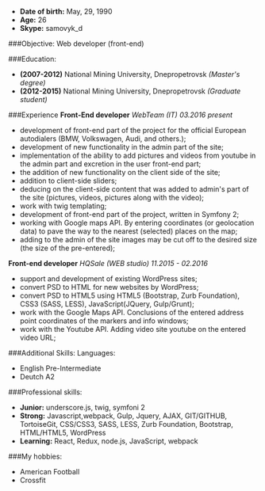 * **Date of birth:** May, 29, 1990
* **Age:** 26
* **Skype:** samovyk_d

###Objective:
Web developer (front-end)

###Education:
- **(2007-2012)** National Mining University, Dnepropetrovsk *(Master's degree)*
- **(2012-2015)** National Mining University, Dnepropetrovsk *(Graduate student)*

###Experience
**Front-End developer**
*WebTeam (IT) 03.2016 present*
- development of front-end part of the project for the official European autodialers (BMW, Volkswagen, Audi, and others.);
- development of new functionality in the admin part of the site;
- implementation of the ability to add pictures and videos from youtube in the admin part and excretion in the user front-end part;
- the addition of new functionality on the client side of the site;
- addition to client-side sliders;
- deducing on the client-side content that was added to admin's part of the site (pictures, videos, pictures along with the video);
- work with twig templating;
- development of front-end part of the project, written in Symfony 2;
- working with Google maps API. By entering coordinates (or geolocation data) to pave the way to the nearest (selected) places on the map;
- adding to the admin of the site images may be cut off to the desired size (the size of the pre-entered);

**Front-end developer**
*HQSale (WEB studio) 11.2015 - 02.2016*
- support and development of existing WordPress sites;
- convert PSD to HTML for new websites by WordPress;
- convert PSD to HTML5 using HTML5 (Bootstrap, Zurb Foundation), CSS3 (SASS, LESS), JavaScript(JQuery, Gulp/Grunt);
- work with the Google Maps API. Conclusions of the entered address point coordinates of the markers and info windows;
- work with the Youtube API. Adding video site youtube on the entered video URL;

###Additional Skills:
Languages:
- English Pre-Intermediate
- Deutch A2

###Professional skills:
 - **Junior:** underscore.js, twig, symfoni 2
 - **Strong:** Javascript,webpack, Gulp, Jquery, AJAX, GIT/GITHUB, TortoiseGit, 
 CSS/CSS3, SASS, LESS, Zurb Foundation, Bootstrap, HTML/HTML5, WordPress
 - **Learning:** React, Redux, node.js, JavaScript, webpack

###My hobbies:
- American Football
- Crossfit
